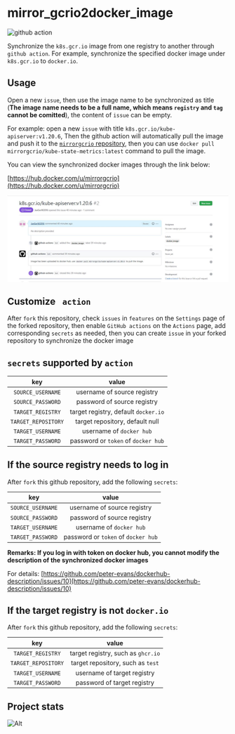 # mirror_gcrio2docker_image
![github action](https://github.com/JaeGerW2016/mirror_gcrio2docker_image/actions/workflows/mirror_docker_image.yml/badge.svg)



Synchronize the `k8s.gcr.io` image from one registry to another through `github action`. For example, synchronize the specified docker image under `k8s.gcr.io` to `docker.io`.

## Usage

Open a new `issue`, then use the image name to be synchronized as title (**The image name needs to be a full name, which means `registry` and `tag` cannot be comitted**), the content of `issue` can be empty.

For example: open a new `issue` with title `k8s.gcr.io/kube-apiserver:v1.20.6`, Then the github action will automatically pull the image and push it to the [`mirrorgcrio` repository](https://hub.docker.com/u/mirrorgcrio/), then you can use `docker pull mirrorgcrio/kube-state-metrics:latest` command to pull the image.

You can view the synchronized docker images through the link below:

[https://hub.docker.com/u/mirrorgcrio](https://hub.docker.com/u/mirrorgcrio)

![](https://github.com/JaeGerW2016/mirror_gcrio2docker_image/blob/main/images/mirror_gcrio2docker_image.jpg)


## Customize ` action`

After `fork` this repository, check `issues` in `features` on the `Settings` page of the forked repository, then enable `GitHub actions` on the `Actions` page, add corresponding `secrets` as needed, then you can create `issue` in your forked repository to synchronize the docker image

## `secrets` supported by `action`

|         key         |                value                 |
| :-----------------: | :----------------------------------: |
|  `SOURCE_USERNAME`  |     username of source registry      |
|  `SOURCE_PASSWORD`  |     password of source registry      |
|  `TARGET_REGISTRY`  | target registry, default `docker.io` |
| `TARGET_REPOSITORY` |   target repository, default null    |
|  `TARGET_USERNAME`  |       username of `docker hub`       |
|  `TARGET_PASSWORD`  | password or `token` of `docker hub`  |

## If the source registry needs to log in

After `fork` this github repository, add the following `secrets`:

|        key        |                value                |
| :---------------: | :---------------------------------: |
| `SOURCE_USERNAME` |     username of source registry     |
| `SOURCE_PASSWORD` |     password of source registry     |
| `TARGET_USERNAME` |      username of `docker hub`       |
| `TARGET_PASSWORD` | password or `token` of `docker hub` |


**Remarks: If you log in with token on docker hub, you cannot modify the description of the synchronized docker images**

For details: [https://github.com/peter-evans/dockerhub-description/issues/10](https://github.com/peter-evans/dockerhub-description/issues/10)

## If the target registry is not `docker.io`

After `fork` this github repository, add the following `secrets`:

|         key         |               value                |
| :-----------------: | :--------------------------------: |
|  `TARGET_REGISTRY`  | target registry, such as `ghcr.io` |
| `TARGET_REPOSITORY` | target repository, such as `test`  |
|  `TARGET_USERNAME`  |    username of target registry     |
|  `TARGET_PASSWORD`  |    password of target registry     |

## Project stats

![Alt](https://repobeats.axiom.co/api/embed/11e8bb6f504f02fca58a38db2527c314b8a0b9c4.svg "Repobeats analytics image")
